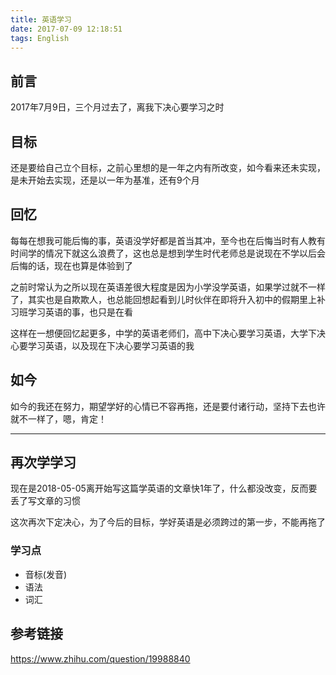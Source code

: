 ```yaml
---
title: 英语学习
date: 2017-07-09 12:18:51
tags: English
---
```


## 前言
2017年7月9日，三个月过去了，离我下决心要学习之时

## 目标
还是要给自己立个目标，之前心里想的是一年之内有所改变，如今看来还未实现，是未开始去实现，还是以一年为基准，还有9个月

## 回忆
每每在想我可能后悔的事，英语没学好都是首当其冲，至今也在后悔当时有人教有时间学的情况下就这么浪费了，这也总是想到学生时代老师总是说现在不学以后会后悔的话，现在也算是体验到了

之前时常认为之所以现在英语差很大程度是因为小学没学英语，如果学过就不一样了，其实也是自欺欺人，也总能回想起看到儿时伙伴在即将升入初中的假期里上补习班学习英语的事，也只是在看

这样在一想便回忆起更多，中学的英语老师们，高中下决心要学习英语，大学下决心要学习英语，以及现在下决心要学习英语的我

## 如今
如今的我还在努力，期望学好的心情已不容再拖，还是要付诸行动，坚持下去也许就不一样了，嗯，肯定！

------

## 再次学学习
现在是2018-05-05离开始写这篇学英语的文章快1年了，什么都没改变，反而要丢了写文章的习惯

这次再次下定决心，为了今后的目标，学好英语是必须跨过的第一步，不能再拖了

### 学习点
- 音标(发音)
- 语法
- 词汇

## 参考链接
https://www.zhihu.com/question/19988840
